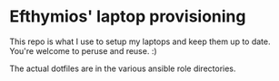 # Efthymios' laptop provisioning

This repo is what I use to setup my laptops and keep them up to date.
You're welcome to peruse and reuse. :)

The actual dotfiles are in the various ansible role directories.
